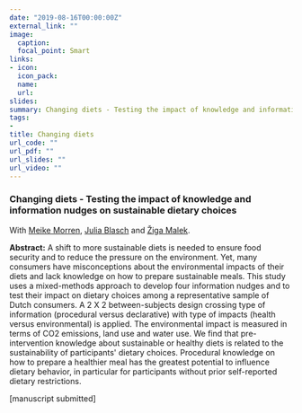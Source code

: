 ```yaml
---
date: "2019-08-16T00:00:00Z"
external_link: ""
image:
  caption: 
  focal_point: Smart
links:
- icon: 
  icon_pack: 
  name: 
  url: 
slides: 
summary: Changing diets - Testing the impact of knowledge and information nudges on sustainable dietary choices. With Meike Morren, Julia Blasch and &#381;iga Malek.
tags:
- 
title: Changing diets 
url_code: ""
url_pdf: ""
url_slides: ""
url_video: ""
---
```


<h3> Changing diets - Testing the impact of knowledge and information nudges on sustainable dietary choices </h3>

With [Meike Morren](https://www.meikemorren.com/), [Julia Blasch](https://research.vu.nl/en/persons/julia-blasch) and [&#381;iga Malek](https://research.vu.nl/en/persons/%C5%BEiga-malek). 

<b>Abstract:</b>
A shift to more sustainable diets is needed to ensure food security and to reduce the pressure on the environment. Yet, many consumers have misconceptions about the environmental impacts of their diets and lack knowledge on how to prepare sustainable meals. This study uses a mixed-methods approach to develop four information nudges and to test their impact on dietary choices among a representative sample of Dutch consumers. A 2 X 2 between-subjects design crossing type of information (procedural versus declarative) with type of impacts (health versus environmental) is applied. The environmental impact is measured in terms of CO2 emissions, land use and water use. We find that pre-intervention knowledge about sustainable or healthy diets is related to the sustainability of participants' dietary choices. Procedural knowledge on how to prepare a healthier meal has the greatest potential to influence dietary behavior, in particular for participants without prior self-reported dietary restrictions.

[manuscript submitted]
